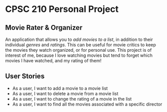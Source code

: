 # CPSC 210 Personal Project

## Movie Rater & Organizer

An application that allows you to *add movies to a list*, in addition to their individual *genres* and *ratings*. 
This can be useful for movie critics to keep the movies they watch organized, or for personal use. 
This project is of interest of me, because I love watching movies but tend to forget which movies I have watched, 
and my rating of them!

## User Stories

- As a user, I want to add a movie to a movie list
- As a user, I want to delete a movie from a movie list
- As a user, I want to change the rating of a movie in the list
- As a user, I want to find all the movies associated with a specific director
